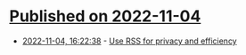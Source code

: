 # [Published on 2022-11-04](index.md)

* [2022-11-04, 16:22:38](https://news.ycombinator.com/item?id=33469271) - [Use RSS for privacy and efficiency](https://rsapkf.org/weblog/q2z/)

